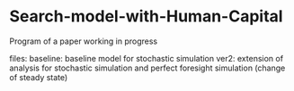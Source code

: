# Search-model-with-Human-Capital
Program of a paper working in progress

files:
baseline: baseline model for stochastic simulation
ver2: extension of analysis for stochastic simulation and perfect foresight simulation (change of steady state)
